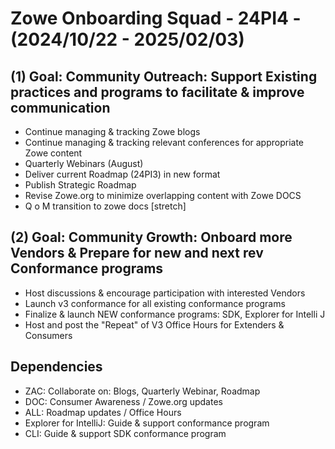 # Zowe Onboarding Squad - 24PI4 - (2024/10/22 - 2025/02/03)

## (1) Goal:  Community Outreach:  Support Existing practices and programs to facilitate & improve communication
- Continue managing & tracking Zowe blogs
- Continue managing & tracking relevant conferences for appropriate Zowe content
- Quarterly Webinars (August)
- Deliver current Roadmap (24PI3) in new format
- Publish Strategic Roadmap
- Revise Zowe.org to minimize overlapping content with Zowe DOCS
- Q o M transition to zowe docs [stretch]

## (2) Goal:  Community Growth: Onboard more Vendors & Prepare for new and next rev Conformance programs  
- Host discussions & encourage participation with interested Vendors
- Launch v3 conformance for all existing conformance programs
- Finalize & launch NEW conformance programs:  SDK, Explorer for Intelli J
- Host and post the "Repeat" of V3 Office Hours for Extenders & Consumers
  

## Dependencies
- ZAC:  Collaborate on: Blogs, Quarterly Webinar, Roadmap 
- DOC:  Consumer Awareness / Zowe.org updates
- ALL:  Roadmap updates / Office Hours   
- Explorer for IntelliJ:  Guide & support conformance program
- CLI:  Guide & support SDK conformance program

